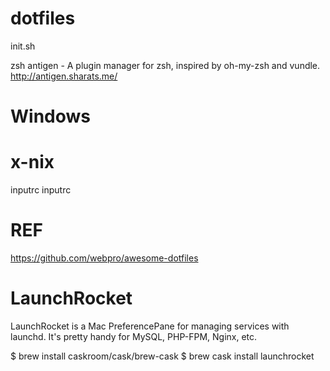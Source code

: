 dotfiles
========
init.sh

zsh
antigen - A plugin manager for zsh, inspired by oh-my-zsh and vundle.
http://antigen.sharats.me/

# Windows

# x-nix
inputrc
inputrc





# REF
https://github.com/webpro/awesome-dotfiles



# LaunchRocket

LaunchRocket is a Mac PreferencePane for managing services with launchd. It's pretty handy for MySQL, PHP-FPM, Nginx, etc.

$ brew install caskroom/cask/brew-cask
$ brew cask install launchrocket
